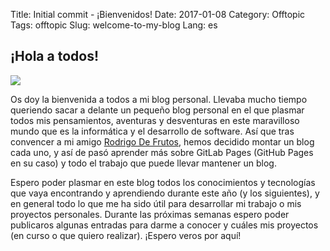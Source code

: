 Title: Initial commit - ¡Bienvenidos!
Date: 2017-01-08
Category: Offtopic
Tags: offtopic
Slug: welcome-to-my-blog
Lang: es

## ¡Hola a todos!

<img style="display: block; margin-left: auto; margin-right: auto" src="{filename}/images/doctor-who-hello.gif">

Os doy la bienvenida a todos a mi blog personal. Llevaba mucho tiempo queriendo sacar a delante un pequeño blog personal en el que plasmar todos mis pensamientos, aventuras y desventuras en este maravilloso mundo que es la informática y el desarrollo de software. Así que tras convencer a mi amigo [Rodrigo De Frutos](https://darkrodry.github.io/), hemos decidido montar un blog cada uno, y así de pasó aprender más sobre GitLab Pages (GitHub Pages en su caso) y todo el trabajo que puede llevar mantener un blog.

Espero poder plasmar en este blog todos los conocimientos y tecnologías que vaya encontrando y aprendiendo durante este año (y los siguientes), y en general todo lo que me ha sido útil para desarrollar mi trabajo o mis proyectos personales. Durante las próximas semanas espero poder publicaros algunas entradas para darme a conocer y cuáles mis proyectos (en curso o que quiero realizar). ¡Espero veros por aquí!
